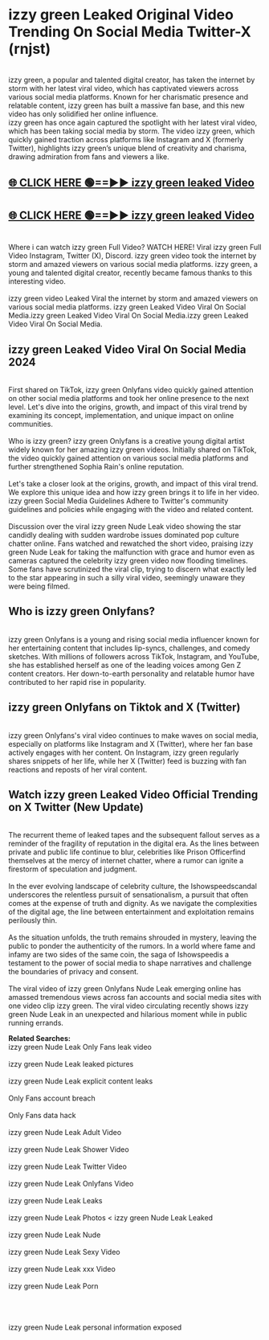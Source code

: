 # izzy green Leaked Original Video Trending On Social Media Twitter-X (rnjst)

<br>
izzy green, a popular and talented digital creator, has taken the internet by storm with her latest viral video, which has captivated viewers across various social media platforms. Known for her charismatic presence and relatable content, izzy green has built a massive fan base, and this new video has only solidified her online influence.
<br>
izzy green has once again captured the spotlight with her latest viral video, which has been taking social media by storm. The video izzy green, which quickly gained traction across platforms like Instagram and X (formerly Twitter), highlights izzy green’s unique blend of creativity and charisma, drawing admiration from fans and viewers a like.
<br>

## [🌐 CLICK HERE 🟢==►►  izzy green leaked Video ](https://onlyclips.site?title=izzy_green&ref=git)

## [🌐 CLICK HERE 🟢==►►  izzy green leaked Video ](https://onlyclips.site?title=izzy_green&ref=git)



<br>
Where i can watch izzy green Full Video? WATCH HERE! Viral izzy green Full Video Instagram, Twitter (X), Discord. izzy green video took the internet by storm and amazed viewers on various social media platforms. izzy green, a young and talented digital creator, recently became famous thanks to this interesting video.
<br><br>
izzy green video Leaked Viral the internet by storm and amazed viewers on various social media platforms. izzy green Leaked Video Viral On Social Media.izzy green Leaked Video Viral On Social Media.izzy green Leaked Video Viral On Social Media.
<br>

<h2>izzy green Leaked Video Viral On Social Media 2024</h2>
<br>
First shared on TikTok, izzy green Onlyfans video quickly gained attention on other social media platforms and took her online presence to the next level. Let's dive into the origins, growth, and impact of this viral trend by examining its concept, implementation, and unique impact on online communities.
<br><br>
Who is izzy green? izzy green Onlyfans is a creative young digital artist widely known for her amazing izzy green videos. Initially shared on TikTok, the video quickly gained attention on various social media platforms and further strengthened Sophia Rain's online reputation.
<br><br>
Let's take a closer look at the origins, growth, and impact of this viral trend. We explore this unique idea and how izzy green brings it to life in her video. izzy green Social Media Guidelines Adhere to Twitter's community guidelines and policies while engaging with the video and related content.
<br><br>
Discussion over the viral izzy green Nude Leak video showing the star candidly dealing with sudden wardrobe issues dominated pop culture chatter online. Fans watched and rewatched the short video, praising izzy green Nude Leak for taking the malfunction with grace and humor even as cameras captured the celebrity izzy green video now flooding timelines. Some fans have scrutinized the viral clip, trying to discern what exactly led to the star appearing in such a silly viral video, seemingly unaware they were being filmed.
<br>

<h2>Who is izzy green Onlyfans?</h2>
<br>
izzy green Onlyfans is a young and rising social media influencer known for her entertaining content that includes lip-syncs, challenges, and comedy sketches. With millions of followers across TikTok, Instagram, and YouTube, she has established herself as one of the leading voices among Gen Z content creators. Her down-to-earth personality and relatable humor have contributed to her rapid rise in popularity.
<br>
<h2>izzy green Onlyfans on Tiktok and X (Twitter)</h2>
<br>
izzy green Onlyfans's viral video continues to make waves on social media, especially on platforms like Instagram and X (Twitter), where her fan base actively engages with her content. On Instagram, izzy green regularly shares snippets of her life, while her X (Twitter) feed is buzzing with fan reactions and reposts of her viral content.
<br>
<h2>Watch izzy green Leaked Video Official Trending on X Twitter (New Update)</h2>
<br>
The recurrent theme of leaked tapes and the subsequent fallout serves as a reminder of the fragility of reputation in the digital era. As the lines between private and public life continue to blur, celebrities like Prison Officerfind themselves at the mercy of internet chatter, where a rumor can ignite a firestorm of speculation and judgment.
<br><br>
In the ever evolving landscape of celebrity culture, the Ishowspeedscandal underscores the relentless pursuit of sensationalism, a pursuit that often comes at the expense of truth and dignity. As we navigate the complexities of the digital age, the line between entertainment and exploitation remains perilously thin.
<br><br>
As the situation unfolds, the truth remains shrouded in mystery, leaving the public to ponder the authenticity of the rumors. In a world where fame and infamy are two sides of the same coin, the saga of Ishowspeedis a testament to the power of social media to shape narratives and challenge the boundaries of privacy and consent.
<br><br>
The viral video of izzy green Onlyfans Nude Leak emerging online has amassed tremendous views across fan accounts and social media sites with one video clip izzy green. The viral video circulating recently shows izzy green Nude Leak in an unexpected and hilarious moment while in public running errands.
<br>

<strong>Related Searches:</strong>
<br>
izzy green Nude Leak Only Fans leak video
<br><br>
izzy green Nude Leak leaked pictures
<br><br>
izzy green Nude Leak explicit content leaks
<br><br>
Only Fans account breach
<br><br>
Only Fans data hack
<br><br>
izzy green Nude Leak Adult Video
<br><br>
izzy green Nude Leak Shower Video
<br><br>
izzy green Nude Leak Twitter Video
<br><br>
izzy green Nude Leak Onlyfans Video
<br><br>
izzy green Nude Leak Leaks
<br><br>
izzy green Nude Leak Photos
<
izzy green Nude Leak Leaked
<br><br>
izzy green Nude Leak Nude
<br><br>
izzy green Nude Leak Sexy Video
<br><br>
izzy green Nude Leak xxx Video
<br><br>
izzy green Nude Leak Porn
<br><br>

<br><br>
izzy green Nude Leak personal information exposed